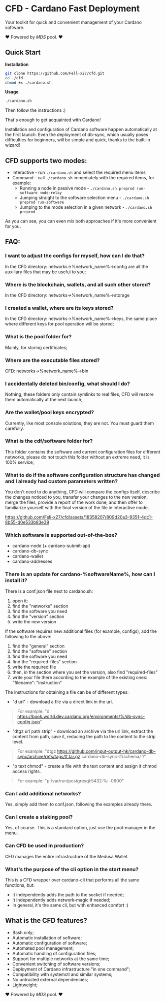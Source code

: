 # CFD - Cardano Fast Deployment
Your toolkit for quick and convenient management of your Cardano software.

❤️ Powered by *MDS* pool. ❤️



## Quick Start
**Installation**
```bash
git clone https://github.com/Fell-x27/cfd.git
cd ./cfd
chmod +x ./cardano.sh
```
**Usage**
```bash
./cardano.sh
```
Then follow the instructions :)

That's enough to get acquainted with Cardano!

Installation and configuration of Cardano software happen automatically at the first launch.
Even the deployment of db-sync, which usually poses difficulties for beginners, will be simple and quick, thanks to the built-in wizard!



## CFD supports two modes:
* Interactive - run `./cardano.sh` and select the required menu items
* Command - call `./cardano.sh` immediately with the required items, for example:
    * Running a node in passive mode -  `./cardano.sh preprod run-software node-relay`
    * Jumping straight to the software selection menu - `./cardano.sh preprod run-software`
    * Jumping to the mode selection in a given network - `./cardano.sh preprod`

As you can see, you can even mix both approaches if it's more convenient for you.



## FAQ:
### **I want to adjust the configs for myself, how can I do that?**
In the CFD directory: networks->%network_name%->config are all the auxiliary files that may be useful to you;


### **Where is the blockchain, wallets, and all such other stored?**
In the CFD directory: networks->%network_name%->storage


### **I created a wallet, where are its keys stored?**
In the CFD directory: networks->%network_name%->keys, the same place where different keys for pool operation will be stored;


### **What is the pool folder for?**
Mainly, for storing certificates;


### **Where are the executable files stored?**
CFD: networks->%network_name%->bin


### **I accidentally deleted bin/config, what should I do?**
Nothing, these folders only contain symlinks to real files, CFD will restore them automatically at the next launch;


### **Are the wallet/pool keys encrypted?**
Currently, like most console solutions, they are not. You must guard them carefully.


### **What is the cdf/software folder for?**
This folder contains the software and current configuration files for different networks, please do not touch this folder without an extreme need, it is 100% service;

### What to do if the software configuration structure has changed and I already had custom parameters written?
You don't need to do anything, CFD will compare the configs itself, describe the changes noticed to you, transfer your changes to the new version, merge the files, provide a report of the work done, and then offer to familiarize yourself with the final version of the file in interactive mode.


https://github.com/Fell-x27/cfd/assets/18358207/809d20a3-9351-4dc1-8b55-d0e533b83e39




### Which software is supported out-of-the-box?
* cardano-node (+ cardano-submit-api)
* cardano-db-sync
* cardano-wallet
* cardano-addresses

### **There is an update for cardano-%softwareName%, how can I install it?**
There is a conf.json file next to cardano.sh:
1. open it;
2. find the "networks" section
3. find the software you need
4. find the "version" section
5. write the new version

If the software requires new additional files (for example, configs), add the following to the above:
1. find the "general" section
2. find the "software" section
3. find the software you need
4. find the "required-files" section
5. write the required file
6.  then, in the section where you set the version, also find "required-files"
7.  write your file there according to the example of the existing ones:
"filename": "instruction"

The instructions for obtaining a file can be of different types:
* "d url" - download a file via a direct link in the url.
>For example: "d https://book.world.dev.cardano.org/environments/%/db-sync-config.json"
* "dtgz url path strip" - download an archive via the url link, extract the content from path, save it, reducing the path to the content to the strip level.
>For example: "dtgz https://github.com/input-output-hk/cardano-db-sync/archive/refs/tags/#.tar.gz cardano-db-sync-#/schema/ 1"
* "p text chmod" - create a file with the text content and assign it chmod access rights.
>For example: "p /var/run/postgresql:5432:%:: 0600"

### Can I add additional networks?
Yes, simply add them to conf.json, following the examples already there.

### Can I create a staking pool?
Yes, of course. This is a standard option, just use the pool-manager in the menu.

### Can CFD be used in production?
CFD manages the entire infrastructure of the Medusa Wallet.

### What's the purpose of the cli option in the start menu?
This is a CFD wrapper over cardano-cli that performs all the same functions, but:

* It independently adds the path to the socket if needed;
* It independently adds network-magic if needed;
* In general, it's the same cli, but with enhanced comfort :)


## **What is the CFD features?**
* Bash only;
* Automatic installation of software;
* Automatic configuration of software;
* Automated pool management;
* Automatic handling of configuration files;
* Support for multiple networks at the same time;
* Convenient switching of software versions;
* Deployment of Cardano infrastructure "in one command";
* Compatibility with systemctl and similar systems;
* No untrusted external dependencies;
* Lightweight;


❤️ Powered by *MDS* pool. ❤️
